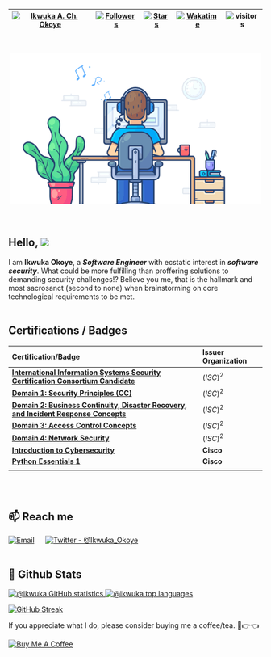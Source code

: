 | [![Ikwuka A. Ch. Okoye](https://img.shields.io/badge/SSE-IKWUKA%20A.%20CH.%20OKOYE-blue)](#) | [![Followers](https://img.shields.io/github/followers/ikwuka)](#) | [![Stars](https://img.shields.io/github/stars/ikwuka?label=Profile%20Stars&logo=Profile%20stars&logoColor=b)](#) | [![Wakatime](https://wakatime.com/badge/user/33aa22b6-1751-45ce-b283-99f6c1beccb8.svg)](https://wakatime.com/@ikwuka) | ![visitors](https://visitor-badge.glitch.me/badge?page_id=ikwuka.ikwuka&left) |
--| --| --| --| --|
<br>

<p align="center">
    <img
        src="./banner/software_engineer.gif"
        alt="Software Security Engineer"
    />
</p><br>

## Hello, ![](https://user-images.githubusercontent.com/18350557/176309783-0785949b-9127-417c-8b55-ab5a4333674e.gif)

I am **Ikwuka Okoye**, a ***Software Engineer*** with ecstatic interest in ***software security***. What could be more fulfilling than proffering solutions to demanding security challenges!? Believe you me, that is the hallmark and most sacrosanct (second to none) when brainstorming on core technological requirements to be met.<br><br>

## Certifications / Badges
| Certification/Badge | Issuer Organization |
| :--                 | :--                 |
|**[International Information Systems Security Certification Consortium Candidate](https://www.credly.com/badges/a98dff18-778e-4f8d-8e64-c74d23b6178b/public_url)**|$(ISC)^2$|
|**[Domain 1: Security Principles (CC)](https://www.dropbox.com/s/u1z2ieiop6ef0ua/security_principles.pdf?dl=0)**|$(ISC)^2$|
|**[Domain 2: Business Continuity, Disaster Recovery, and Incident Response Concepts](https://www.dropbox.com/s/bdzwc2z52r9ucgx/business_continuity_disaster_recovery_and_incident_response_concepts.pdf?dl=0)**|$(ISC)^2$|
|**[Domain 3: Access Control Concepts](https://www.dropbox.com/s/lxb1ehjh3ad4xo0/access_control_concepts.pdf?dl=0)**|$(ISC)^2$|
|**[Domain 4: Network Security](https://www.dropbox.com/s/90zd8fxa5qk4cud/network_security.pdf?dl=0)**|$(ISC)^2$|
|**[Introduction to Cybersecurity](https://www.credly.com/badges/6ef2b312-217d-4653-b307-eb4d480d04f3/public_url)**|**Cisco**|
|**[Python Essentials 1](https://www.credly.com/badges/7141539a-8c26-49b4-8c1e-3a948022096c/public_url)**|**Cisco**|
|                     |                     |

<br><br>

## 📫 Reach me

[![Email](https://img.shields.io/badge/Gmail-D14836?style=for-the-badge&logo=gmail&logoColor=white)](mailto:ikwukao@proton.me.com) &emsp;
[![Twitter - @Ikwuka_Okoye](https://img.shields.io/badge/Twitter-1DA1F2?style=for-the-badge&logo=twitter&logoColor=white)](https://twitter.com/Ikwuka_Okoye)&emsp;<br><br>

## 🌈 Github Stats

<p>
    <a href="https://github.com/ikwuka/github-readme-stats">
        <img
            src="https://github-readme-stats.vercel.app/api?username=ikwuka&count_private=true&show_icons=true&theme=radical"
            alt="@ikwuka GitHub statistics"
        />
    </a>
    <a href="https://github.com/ikwuka/github-readme-stats">
    <img
        src="https://github-readme-stats.vercel.app/api/top-langs/?username=ikwuka&layout=compact&theme=radical"
        alt="@ikwuka top languages"
    />
    </a>
</p>

[![GitHub Streak](https://streak-stats.demolab.com/?user=ikwuka&theme=radical)](https://git.io/streak-stats)<br>

If you appreciate what I do, please consider buying me a coffee/tea. 🥺👉👈

<a href="https://www.buymeacoffee.com/ikwukao2" target="_blank">
    <img
        src="https://cdn.buymeacoffee.com/buttons/v2/default-red.png"
        alt="Buy Me A Coffee"
        width="150"
    />
</a>
